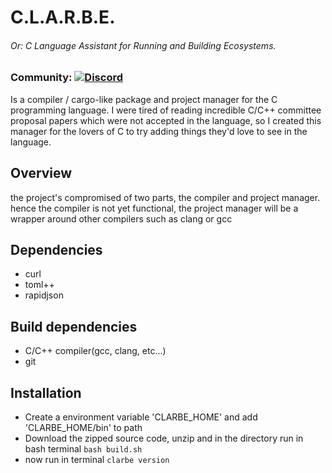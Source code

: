 # C.L.A.R.B.E.
###### Or: C Language Assistant for Running and Building Ecosystems.

### Community: <a href="https://discord.gg/Twhv4KU3qf"><img alt="Discord" src="https://img.shields.io/discord/1326716525461245962"></a>

Is a compiler / cargo-like package and project manager for the C programming language.
I were tired of reading incredible C/C++ committee proposal papers which were not accepted in the language, so I created this manager for the lovers of C to try adding things they'd love to see in the language.

## Overview

the project's compromised of two parts, the compiler and project manager.
hence the compiler is not yet functional, the project manager will be a wrapper around other compilers such as clang or gcc

## Dependencies
 - curl
 - toml++
 - rapidjson

## Build dependencies
 - C/C++ compiler(gcc, clang, etc...)
 - git

## Installation
- Create a environment variable 'CLARBE_HOME' and add 'CLARBE_HOME/bin' to path
- Download the zipped source code, unzip and in the directory run in bash terminal ```bash build.sh```
- now run in terminal ```clarbe version```

